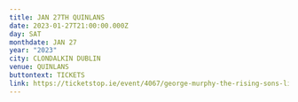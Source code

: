 ```yaml
---
title: JAN 27TH QUINLANS
date: 2023-01-27T21:00:00.000Z
day: SAT
monthdate: JAN 27
year: "2023"
city: CLONDALKIN DUBLIN
venue: QUINLANS
buttontext: TICKETS
link: https://ticketstop.ie/event/4067/george-murphy-the-rising-sons-live-at-the-lions-den-quinlans
---
```

